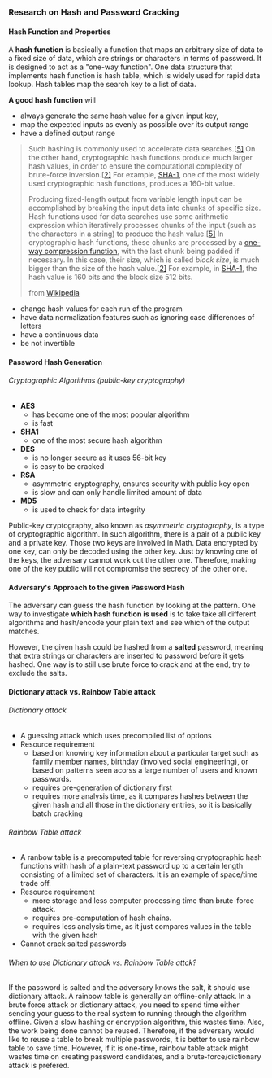 ### Research on Hash and Password Cracking

#### Hash Function and Properties

A **hash function** is basically a function that maps an arbitrary size of data to a fixed size of data, which are strings or characters in terms of password. It is designed to act as a "one-way function". One data structure that implements hash function is hash table, which is widely used for rapid data lookup. Hash tables map the search key to a list of data. 

**A good hash function** will

- always generate the same hash value for a given input key, 
- map the expected inputs as evenly as possible over its output range
- have a defined output range

> Such hashing is commonly used to accelerate data searches.[[5\]](https://en.wikipedia.org/wiki/Hash_function#cite_note-algorithms_in_java-5) On the other hand, cryptographic hash functions produce much larger hash values, in order to ensure the computational complexity of brute-force inversion.[[2\]](https://en.wikipedia.org/wiki/Hash_function#cite_note-handbook_of_applied_cryptography-2) For example, [SHA-1](https://en.wikipedia.org/wiki/SHA-1), one of the most widely used cryptographic hash functions, produces a 160-bit value. 
>
> Producing fixed-length output from variable length input can be accomplished by breaking the input data into chunks of specific size. Hash functions used for data searches use some arithmetic expression which iteratively processes chunks of the input (such as the characters in a string) to produce the hash value.[[5\]](https://en.wikipedia.org/wiki/Hash_function#cite_note-algorithms_in_java-5) In cryptographic hash functions, these chunks are processed by a [one-way compression function](https://en.wikipedia.org/wiki/One-way_compression_function), with the last chunk being padded if necessary. In this case, their size, which is called *block size*, is much bigger than the size of the hash value.[[2\]](https://en.wikipedia.org/wiki/Hash_function#cite_note-handbook_of_applied_cryptography-2) For example, in [SHA-1](https://en.wikipedia.org/wiki/SHA-1), the hash value is 160 bits and the block size 512 bits.
>
> from [Wikipedia](https://en.wikipedia.org/wiki/Hash_function)

- change hash values for each run of the program
- have data normalization features such as ignoring case differences of letters
- have a continuous data
- be not invertible

#### Password Hash Generation

###### Cryptographic Algorithms (public-key cryptography)

- **AES**
  - has become one of the most popular algorithm
  - is fast
- **SHA1**
  - one of the most secure hash algorithm
- **DES**
  - is no longer secure as it uses 56-bit key
  - is easy to be cracked
- **RSA**
  - asymmetric cryptography, ensures security with public key open
  - is slow and can only handle limited amount of data
- **MD5**
  - is used to check for data integrity 

Public-key cryptography, also known as *asymmetric cryptography*, is a type of cryptographic algorithm. In such algorithm, there is a pair of a public key and a private key. Those two keys are involved in Math. Data encrypted by one key, can only be decoded using the other key. Just by knowing one of the keys, the adversary cannot work out the other one. Therefore, making one of the key public will not compromise the secrecy of the other one. 

#### Adversary's Approach to the given Password Hash

The adversary can guess the hash function by looking at the pattern. One way to investigate **which hash function is used** is to take take all different algorithms and hash/encode your plain text and see which of the output matches. 

However, the given hash could be hashed from a **salted** password, meaning that extra strings or characters are inserted to password before it gets hashed. One way is to still use brute force to crack and at the end, try to exclude the salts.

#### Dictionary attack vs. Rainbow Table attack 

###### Dictionary attack 

- A guessing attack which uses precompiled list of options
- Resource requirement
  - based on knowing key information about a particular target such as family member names, birthday (involved social engineering), or based on patterns seen acorss a large number of users and known passwords.
  - requires pre-generation of dictionary first
  - requires more analysis time, as it compares hashes between the given hash and all those in the dictionary entries, so it is basically batch cracking

###### Rainbow Table attack

- A ranbow table is a precomputed table for reversing cryptographic hash functions with hash of a plain-text password up to a certain length consisting of a limited set of characters. It is an example of space/time trade off.
- Resource requirement
  - more storage and less computer processing time than brute-force attack.
  - requires pre-computation of hash chains.
  - requires less analysis time, as it just compares values in the table with the given hash
- Cannot crack salted passwords

###### When to use Dictionary attack vs. Rainbow Table attck? 

If the password is salted and the adversary knows the salt, it should use dictionary attack. A rainbow table is generally an offline-only attack. In a brute force attack or dictionary attack, you need to spend time either sending your guess to the real system to running through the algorithm offline. Given a slow hashing or encryption algorithm, this wastes time. Also, the work being done cannot be reused. Therefore, if the adversary would like to reuse a table to break multiple passwords, it is better to use rainbow table to save time. However, if it is one-time, rainbow table attack might wastes time on creating password candidates, and a brute-force/dictionary attack is prefered.




